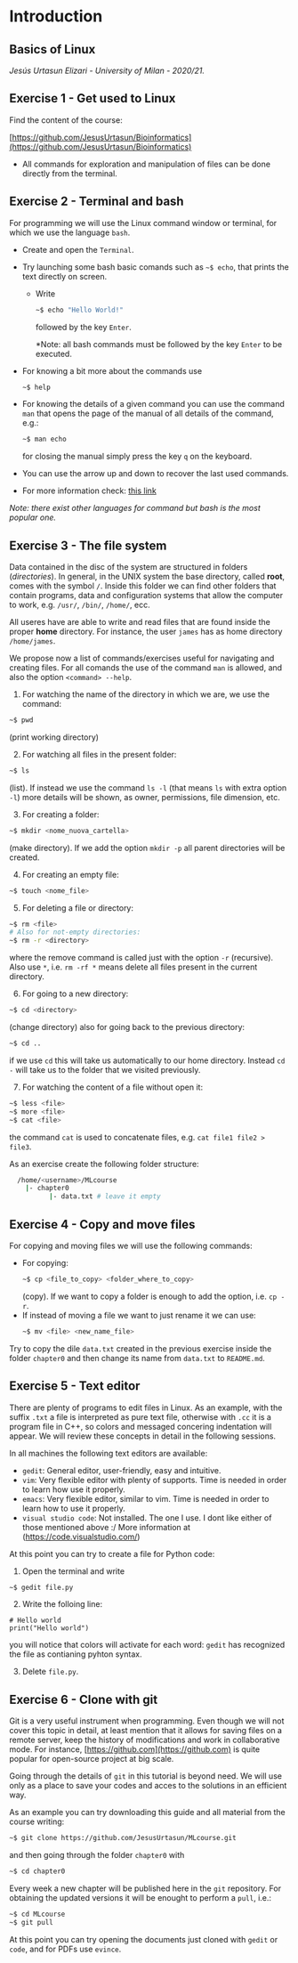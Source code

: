 # Introduction

## Basics of Linux

*Jesús Urtasun Elizari - University of Milan - 2020/21.*

## Exercise 1 - Get used to Linux

Find the content of the course:

  [https://github.com/JesusUrtasun/Bioinformatics](https://github.com/JesusUrtasun/Bioinformatics)

- All commands for exploration and manipulation of files can be done directly from the terminal.


## Exercise 2 - Terminal and bash

For programming we will use the Linux command window or terminal, for which we use the language `bash`.

- Create and open the `Terminal`.

- Try launching some bash basic comands such as `~$ echo`, that prints the text directly on screen.

  - Write
    ```bash
    ~$ echo "Hello World!"
    ```
    followed by the key `Enter`.

    *Note: all bash commands must be followed by the key `Enter` to be executed.

- For knowing a bit more about the commands use
  ```bash
  ~$ help
  ```

- For knowing the details of a given command you can use the command `man` that opens the
  page of the manual of all details of the command, e.g.:
  ```bash
  ~$ man echo
  ```
  for closing the manual simply press the key `q` on the keyboard.

- You can use the arrow up and down to recover the last used commands.

- For more information check: [this link](https://it.wikipedia.org/wiki/Bash)

*Note: there exist other languages for command but bash is the most popular one.*


## Exercise 3 - The file system

Data contained in the disc of the system are structured in folders (*directories*).
In general, in the UNIX system the base directory, called **root**, comes with the symbol `/`.
Inside this folder we can find other folders that contain programs, data and configuration 
systems that allow the computer to work, e.g. `/usr/`, `/bin/`, `/home/`, ecc.

 All useres have are able to write and read files that are found inside the proper **home** directory.
 For instance, the user `james` has as home directory `/home/james`. 

We propose now a list of commands/exercises useful for navigating and creating files.
For all comands the use of the command `man` is allowed, and also the option `<command> --help`.

1. For watching the name of the directory in which we are, we use the command:
  ```bash
  ~$ pwd
  ```
  (print working directory)

2. For watching all files in the present folder:
  ```bash
  ~$ ls
  ```
  (list). If instead we use the command `ls -l` (that means `ls` with extra option `-l`)
  more details will be shown, as owner, permissions, file dimension, etc.

3. For creating a folder:
  ```bash
  ~$ mkdir <nome_nuova_cartella>
  ```
  (make directory). If we add the option `mkdir -p` all parent directories will be created.

4. For creating an empty file:
  ```bash
  ~$ touch <nome_file>
  ```

5. For deleting a file or directory:
  ```bash
  ~$ rm <file>
  # Also for not-empty directories:
  ~$ rm -r <directory>
  ```
  where the remove command is called just with the option `-r` (recursive).
  Also use `*`, i.e. `rm -rf *` means delete all files present in the current directory.

6. For going to a new directory:
  ```bash
  ~$ cd <directory>
  ```
  (change directory) also for going back to the previous directory:
  ```bash
  ~$ cd ..
  ```
  if we use `cd` this will take us automatically to our home directory. Instead `cd -` will take
  us to the folder that we visited previously.

7. For watching the content of a file without open it:
  ```bash
  ~$ less <file>
  ~$ more <file>
  ~$ cat <file>
  ```
  the command `cat` is used to concatenate files, e.g. `cat file1 file2 > file3`.

As an exercise create the following folder structure:
```bash
  /home/<username>/MLcourse
    |- chapter0
          |- data.txt # leave it empty
```


## Exercise 4 - Copy and move files

For copying and moving files we will use the following commands:
- For copying:
  ```bash
  ~$ cp <file_to_copy> <folder_where_to_copy>
  ```
  (copy). If we want to copy a folder is enough to add the option, i.e. `cp -r`.
- If instead of moving a file we want to just rename it we can use:
  ```bash
  ~$ mv <file> <new_name_file>
  ```

Try to copy the dile `data.txt` created in the previous exercise inside the folder
`chapter0` and then change its name from `data.txt` to `README.md`.


## Exercise 5 - Text editor

There are plenty of programs to edit files in Linux. As an example, with the suffix `.txt` a file is interpreted as pure text file,
otherwise with `.cc` it is a program file in C++, so colors and messaged concering indentation will appear.
We will review these concepts in detail in the following sessions.

In all machines the following text editors are available:
- `gedit`: General editor, user-friendly, easy and intuitive.
- `vim`: Very flexible editor with plenty of supports. Time is needed in order to learn how use it properly.
- `emacs`: Very flexible editor, similar to vim. Time is needed in order to learn how to use it properly.
- `visual studio code`: Not installed. The one I use.  I dont like either of those mentioned above :/ More information at (https://code.visualstudio.com/)

At this point you can try to create a file for Python code:
1. Open the terminal and write
  ```bash
  ~$ gedit file.py
  ```

2. Write the folloing line:
  ```
  # Hello world
  print("Hello world")
  ```
  you will notice that colors will activate for each word: `gedit` has
  recognized the file as contianing pyhton syntax.

3. Delete `file.py`.

## Exercise 6 - Clone with git

Git is a very useful instrument when programming. Even though we will not cover this topic in detail, at least mention that it allows for saving files on a remote server, keep the history of modifications and work in collaborative mode. For instance, [https://github.com](https://github.com)
is quite popular for open-source project at big scale.

Going through the details of `git` in this tutorial is beyond need.
We will use only as a place to save your codes and acces to the solutions in an efficient way.

As an example you can try downloading this guide and all material from the course writing:
```bash
~$ git clone https://github.com/JesusUrtasun/MLcourse.git
```
and then going through the folder `chapter0` with
```bash
~$ cd chapter0
```

Every week a new chapter will be published here in the `git` repository.
For obtaining the updated versions it will be enought to perform a `pull`, i.e.:
```bash
~$ cd MLcourse
~$ git pull
```

At this point you can try opening the documents just cloned with `gedit` or `code`, and for PDFs use `evince`.